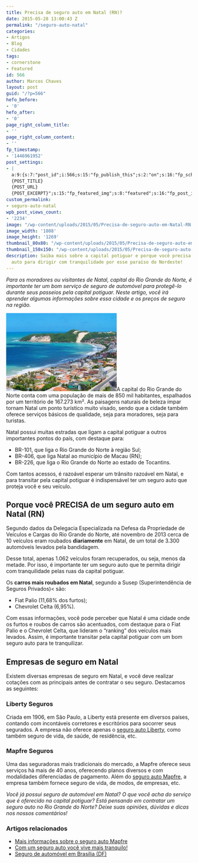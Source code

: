 ```yaml
---
title: Precisa de seguro auto em Natal (RN)?
date: 2015-05-28 13:00:43 Z
permalink: "/seguro-auto-natal"
categories:
- Artigos
- Blog
- Cidades
tags:
- cornerstone
- Featured
id: 566
author: Marcos Chaves
layout: post
guid: "/?p=566"
hefo_before:
- '0'
hefo_after:
- '0'
page_right_column_title:
- ''
page_right_column_content:
- ''
fp_timestamp:
- '1446961952'
post_settings:
- |
  a:9:{s:7:"post_id";i:566;s:15:"fp_publish_this";s:2:"on";s:16:"fp_schedule_this";s:3:"yes";s:11:"fp_datetime";s:0:"";s:18:"fp_timezone_offset";s:3:"120";s:8:"msg_body";s:66:"Novo post no {SITE_NAME}
  {POST_TITLE}
  {POST_URL}
  {POST_EXCERPT}";s:15:"fp_featured_img";s:8:"featured";s:16:"fp_post_img_text";s:0:"";s:5:"pages";a:2:{i:0;s:3:"own";i:1;s:15:"520743491417556";}}
custom_permalink:
- seguro-auto-natal
wpb_post_views_count:
- '2234'
image: "/wp-content/uploads/2015/05/Precisa-de-seguro-auto-em-Natal-RN.jpg"
image_width: '1808'
image_height: '1269'
thumbnail_80x80: "/wp-content/uploads/2015/05/Precisa-de-seguro-auto-em-Natal-RN-80x80.jpg"
thumbnail_150x150: "/wp-content/uploads/2015/05/Precisa-de-seguro-auto-em-Natal-RN-150x150.jpg"
description: Saiba mais sobre a capital potiguar e porque você precisa de um seguro
  auto para dirigir com tranquilidade por esse paraíso do Nordeste!
---
```


_Para os moradores ou visitantes de Natal, capital do Rio Grande do Norte, é importante ter um bom serviço de seguro de automóvel para protegê-lo durante seus passeios pela capital potiguar. Neste artigo, você irá aprender algumas informações sobre essa cidade e os preços de seguro na região._

[<img class="alignleft wp-image-3225 size-medium" title="Precisa de seguro auto em Natal (RN)" src="/wp-content/uploads/2015/05/Precisa-de-seguro-auto-em-Natal-RN-300x211.jpg" alt="Precisa de seguro auto em Natal (RN)" width="300" height="211" />](/wp-content/uploads/2015/05/Precisa-de-seguro-auto-em-Natal-RN.jpg)A capital do Rio Grande do Norte conta com uma população de mais de 850 mil habitantes, espalhados por um território de 167.273 km². As paisagens naturais de beleza ímpar tornam Natal um ponto turístico muito visado, sendo que a cidade também oferece serviços básicos de qualidade, seja para moradores, seja para turistas.

Natal possui muitas estradas que ligam a capital potiguar a outros importantes pontos do país, com destaque para:

  * BR-101, que liga o Rio Grande do Norte à região Sul;
  * BR-406, que liga Natal ao município de Macau (RN);
  * BR-226, que liga o Rio Grande do Norte ao estado de Tocantins.

Com tantos acessos, é razoável esperar um trânsito razoável em Natal, e para transitar pela capital potiguar é indispensável ter um seguro auto que proteja você e seu veículo.

## Porque você PRECISA de um seguro auto em Natal (RN)

Segundo dados da Delegacia Especializada na Defesa da Propriedade de Veículos e Cargas do Rio Grande do Norte, até novembro de 2013 cerca de 10 veículos eram roubados **diariamente** em Natal, de um total de 3.300 automóveis levados pela bandidagem.

Desse total, apenas 1.062 veículos foram recuperados, ou seja, menos da metade. Por isso, é importante ter um seguro auto que te permita dirigir com tranquilidade pelas ruas da capital potiguar.

Os **carros mais roubados em Natal**, segundo a Susep (Superintendência de Seguros Privados)< são:

<ul title="Carros mais roubados em Natal">
  <li>
    Fiat Palio (11,68% dos furtos);
  </li>
  <li>
    Chevrolet Celta (6,95%).
  </li>
</ul>

Com essas informações, você pode perceber que Natal é uma cidade onde os furtos e roubos de carros são acentuados, com destaque para o Fiat Palio e o Chevrolet Celta, que lideram o “ranking” dos veículos mais levados. Assim, é importante transitar pela capital potiguar com um bom seguro auto para te tranquilizar.

## Empresas de seguro em Natal

Existem diversas empresas de seguro em Natal, e você deve realizar cotações com as principais antes de contratar o seu seguro. Destacamos as seguintes:

### Liberty Seguros

Criada em 1906, em São Paulo, a Liberty está presente em diversos países, contando com incontáveis corretores e escritórios para socorrer seus segurados. A empresa não oferece apenas o <a href="/liberty-seguros-auto" target="_blank">seguro auto Liberty</a>, como também seguro de vida, de saúde, de residência, etc.

### Mapfre Seguros

Uma das seguradoras mais tradicionais do mercado, a Mapfre oferece seus serviços há mais de 40 anos, oferecendo planos diversos e com modalidades diferenciadas de pagamento. Além do <a href="/mapfre-seguros-auto" target="_blank">seguro auto Mapfre</a>, a empresa também fornece seguro de vida, de modos, de empresas, etc.

_Você já possui seguro de automóvel em Natal? O que você acha do serviço que é oferecido na capital potiguar? Está pensando em contratar um seguro auto no Rio Grande do Norte? Deixe suas opiniões, dúvidas e dicas nos nossos comentários!_

### Artigos relacionados

  * <a href="/mais-informacoes-sobre-o-seguro-de-carro-da-mapfre-seguros" target="_blank">Mais informações sobre o seguro auto Mapfre</a>
  * <a href="/com-um-seguro-auto-voce-vive-mais-tranquilo" target="_blank">Com um seguro auto você vive mais tranquilo!</a>
  * <a href="/seguro-de-carro-distrito-federal-brasilia" target="_blank">Seguro de automóvel em Brasília (DF)</a>